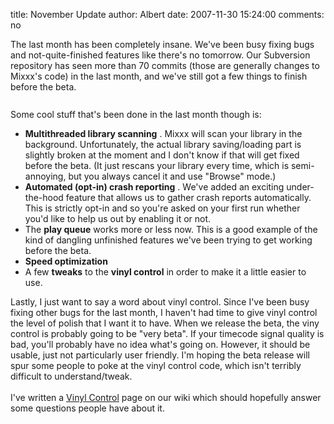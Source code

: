 title: November Update
author: Albert
date: 2007-11-30 15:24:00
comments: no

The last month has been completely insane. We've been busy fixing bugs and not-quite-finished features like there's no tomorrow. Our Subversion repository has seen more than 70 commits (those are generally changes to Mixxx's code) in the last month, and we've still got a few things to finish before the beta.<br />
<br />
<a onblur="try {parent.deselectBloggerImageGracefully();} catch(e) {}" href="{% static '/static/images/news/Screenshot-2.png' %}"><img style="margin: 0px auto 10px; display: block; text-align: center; cursor: pointer;" src="{% static '/static/images/news/Screenshot-2.png' %}" alt="" id="BLOGGER_PHOTO_ID_5138655970529655378" border="0" />
</a>
Some cool stuff that's been done in the last month though is:<br />
<ul><li><span style="font-weight: bold;">Multithreaded library scanning</span>
. Mixxx will scan your library in the background. Unfortunately, the actual library saving/loading part is slightly broken at the moment and I don't know if that will get fixed before the beta. (It just rescans your library every time, which is semi-annoying, but you always cancel it and use "Browse" mode.)</li>
<li><span style="font-weight: bold;">Automated (opt-in) crash reporting</span>
. We've added an exciting under-the-hood feature that allows us to gather crash reports automatically. This is strictly opt-in and so you're asked on your first run whether you'd like to help us out by enabling it or not.</li>
<li>The <span style="font-weight: bold;">play queue</span>
 works more or less now. This is a good example of the kind of dangling unfinished features we've been trying to get working before the beta.</li>
<li style="font-weight: bold;">Speed optimization</li>
<li>A few <span style="font-weight: bold;">tweaks</span>
 to the <span style="font-weight: bold;">vinyl control</span>
 in order to make it a little easier to use.</li>
</ul>
Lastly, I just want to say a word about vinyl control. Since I've been busy fixing other bugs for the last month, I haven't had time to give vinyl control the level of polish that I want it to have. When we release the beta, the viny control is probably going to be "very beta". If your timecode signal quality is bad, you'll probably have no idea what's going on. However, it should be usable, just not particularly user friendly. I'm hoping the beta release will spur some people to poke at the vinyl control code, which isn't terribly difficult to understand/tweak.<br />
<br />
I've written a <a href="http://mixxx.sourceforge.net/wiki/index.php/Vinyl_Control">Vinyl Control</a>
 page on our wiki which should hopefully answer some questions people have about it.
